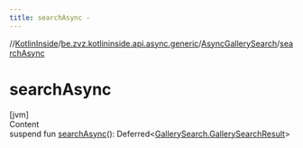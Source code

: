 ```yaml
---
title: searchAsync -
---
```

//[KotlinInside](../../index.md)/[be.zvz.kotlininside.api.async.generic](../index.md)/[AsyncGallerySearch](index.md)/[searchAsync](search-async.md)



# searchAsync  
[jvm]  
Content  
suspend fun [searchAsync](search-async.md)(): Deferred<[GallerySearch.GallerySearchResult](../../be.zvz.kotlininside.api.generic/-gallery-search/-gallery-search-result/index.md)>  



